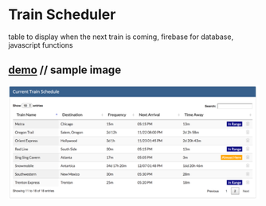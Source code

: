 # Train Scheduler

table to display when the next train is coming, firebase for database, javascript functions

## [demo](https://ccowen.github.io/Train-Scheduler/)   //  sample image

![sample image](assets/images/trainScheduler.png?raw=true "Title")
